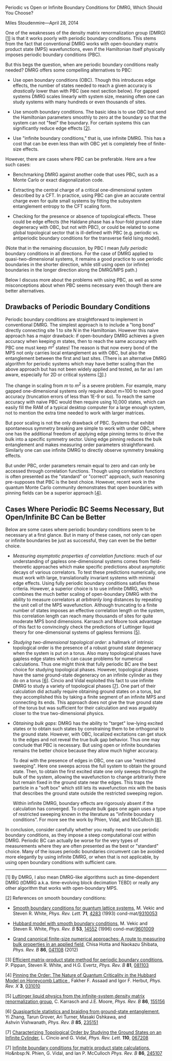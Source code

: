 <span class='article_title'>Periodic vs Open or Infinite Boundary Conditions for DMRG, Which Should You Choose?</span>

<span class='article_sig'>Miles Stoudenmire&mdash;April 28, 2014</span>

One of the weaknesses of the density matrix renormalization group (DMRG) [<a href="#dmrg">1</a>] is that it works
poorly with periodic boundary conditions. This stems from the fact
that conventional DMRG works with open-boundary matrix product state (MPS)
wavefunctions, even if the Hamiltonian itself physically imposes periodic boundary conditions (PBC).

But this begs the question, when are periodic boundary conditions really needed? DMRG offers
some compelling alternatives to PBC:

* Use open boundary conditions (OBC). Though this introduces edge effects, the number of states needed
  to reach a given accuracy is <i>drastically</i> lower than with PBC (see next section below). For gapped systems DMRG
  scales linearly with system size, meaning often one can study systems with many hundreds or even
  thousands of sites.

* Use smooth boundary conditions. The basic idea is to use OBC but 
  send the Hamiltonian parameters smoothly to zero at the boundary so that the system can not "feel"
  the boundary. For certain systems this can significantly reduce edge effects [<a href="#sbc">2</a>].

* Use "infinite boundary conditions," that is, use infinite DMRG. This has a cost that can 
  be even less than with OBC yet is completely free of finite-size effects.

However, there are cases where PBC can be preferable. Here are a few such cases:

* Benchmarking DMRG against another code that uses PBC, such as a Monte Carlo or exact diagonalization code.

* Extracting the central charge of a critical one-dimensional system described by a CFT. In practice, using
  PBC can give an accurate central charge even for quite small systems by fitting the subsystem entanglement
  entropy to the CFT scaling form.

* Checking for the presence or absence of topological effects. These could be edge effects (the Haldane
  phase has a four-fold ground state degeneracy with OBC, but not with PBC), or could be related to some
  global topological sector that is ill-defined with PBC (e.g. periodic vs. antiperiodic boundary conditions
  for the transverse field Ising model).

(Note that in the remaining discussion, by PBC I mean  *fully periodic* boundary conditions in all directions.
For the case of DMRG applied to quasi-two-dimensional systems, it remains a good practice to use
periodic boundaries in the shorter direction, while still using open (or infinite) boundaries
in the longer direction along the DMRG/MPS path.)

Below I discuss more about the problems with using PBC, as well as some misconceptions about when PBC seems
necessary even though there are better alternatives.

## Drawbacks of Periodic Boundary Conditions

Periodic boundary conditions are straightforward to implement in conventional DMRG. The simplest approach is 
to include a "long bond" directly connecting site 1 to site N in the Hamiltonian. However this 
naive approach has a major drawback: if open-boundary DMRG achieves a given accuracy when keeping _m_ states,
then to reach the same accuracy with PBC one must keep _m<sup>2</sup>_ states! The reason is that now every
bond of the MPS not only carries local entanglement as with OBC, but also the entanglement between the first
and last sites. (There is an alternative DMRG algorithm for periodic systems which may have better scaling than
the above approach but has not been widely applied and tested, as far as I am aware, especially for
 2D or critical systems [<a href="#pippan">3</a>].)

The change in scaling from  _m_ to _m<sup>2</sup>_  is a severe problem.
For example, many gapped one-dimensional systems only require about m=100 to reach good accuracy
(truncation errors of less than 1E-9 or so). To reach the same accuracy with naive PBC would then
require using 10,000 states, which can easily fill the RAM of a typical desktop computer for a large enough
system, not to mention the extra time needed to work with larger matrices.

But poor scaling is not the only drawback of PBC. Systems that exhibit spontaneous symmetry breaking 
are simple to work with under OBC, where one has the additional freedom of applying edge pinning terms 
to drive the bulk into a specific symmetry sector. Using edge pinning reduces the bulk entanglement and makes measuring 
order parameters straightforward. Similarly one can use infinite DMRG to directly observe symmetry breaking effects.

But under PBC, order parameters remain equal to zero and can only be accessed through correlation functions.
Though using correlation functions is often presented as the "standard" or "correct" approach, such reasoning pre-supposes that PBC is
the best choice. However, recent work in the quantum Monte Carlo community demonstrates 
that open boundaries with pinning fields can be a superior approach [<a href="#pinning">4</a>].


## Cases Where Periodic BC Seems Necessary, But Open/Infinite BC Can be Better

Below are some cases where periodic boundary conditions seem to be necessary at a first glance. 
But in many of these cases, not only can open or infinite boundaries be just as successful, they 
can even be the better choice.

* _Measuring asymptotic properties of correlation functions_: much of our understanding
of gapless one-dimensional systems comes from field-theoretic approaches which make specific predictions
about asymptotic decays of various correlators. To test these predictions numerically, one must 
work with large, translationally invariant systems with minimal edge effects.
Using fully periodic boundary conditions satisfies these criteria.
However, a superior choice is to use
infinite DMRG, which combines the much better scaling of open-boundary DMRG with the ability to 
measure correlators at _arbitrarily long_ distances by repeating the unit cell of the MPS wavefunction.
Although truncating to a finite number of states imposes an effective correlation length on the system,
this correlation length can reach many thousands of sites for quite moderate MPS bond dimensions.
Karrasch and Moore took advantage of this fact to convincingly check the predictions of Luttinger liquid
theory for one-dimensional systems of gapless fermions [<a href="#karrasch">5</a>].

* _Studying two-dimensional topological order_: a hallmark of intrinsic topological order is the presence
of a robust ground state degeneracy when the system is put on a torus. Also many topological phases 
have gapless edge states which can cause problems for numerical calculations. Thus one might think that
fully periodic BC are the best choice for studying topological phases. However, 
topological phases have the same ground-state degeneracy on an infinite cylinder
as they do on a torus [<a href="#zhang">6</a>]. Cincio and Vidal exploited this fact to use infinite DMRG
to study a variety of topological phases [<a href="#cincio">7</a>]. One part of their calculation did actually require
obtaining ground states on a torus, but they accomplished this by taking a finite segment of an infinite MPS 
and connecting its ends. This approach does not give the true ground state of the torus but was sufficient 
for their calculation and was arguably closer to the true two-dimensional physics.

* _Obtaining bulk gaps_: DMRG has the ability to "target" low-lying excited states or to obtain such
states by constraining them to be orthogonal to the ground state. However, with OBC, localized excitations 
can get stuck to the edges and not reveal the true bulk gap behavior. Thus one may conclude that PBC is 
necessary. But using open or infinite boundaries remains the better choice because they allow much higher accuracy.

  To deal with the presence of edges in OBC, one can use "restricted sweeping". Here one sweeps across the 
full system to obtain the ground state. Then, to obtain the first excited state one only sweeps through the
bulk of the system, allowing the wavefunction to change arbitrarily there but remain fixed in the ground state
near the edges. This traps the particle in a "soft box" which still lets its wavefunction mix with the basis that
describes the ground state outside the restricted sweeping region.

  Within infinite DMRG, boundary effects are rigorously absent if the calculation has converged. To compute bulk 
gaps one again uses a type of restricted sweeping known in the literature as "infinite boundary conditions". For
more see the work by Phien, Vidal, and McCulloch [<a href="#phien">8</a>].


In conclusion, consider carefully whether you really need to use periodic boundary conditions, as they impose
a steep computational cost within DMRG. Periodic BC can actually be worse for the very types of measurements where they are 
often presented as the best or "standard" choice. Many of the issues periodic boundaries circumvent
can be avoided more elegantly by using infinite DMRG, or when that is not applicable, by using open boundary
conditions with sufficient care.

<hr/>

<a name="dmrg"></a>[1] By DMRG, I also mean DMRG-like algorithms such as time-dependent DMRG (tDMRG a.k.a. time-evolving 
block decimation TEBD) or really any other algorithm that works with open-boundary MPS.

<a name="sbc"></a>[2] References on smooth boundary conditions:

* [Smooth boundary conditions for quantum lattice systems](http://dx.doi.org/10.1103/PhysRevLett.71.4283), M.&nbsp;Vekic and Steven&nbsp;R.&nbsp;White, <i>Phys. Rev. Lett.</i> <b>71</b>, [4283](http://dx.doi.org/10.1103/PhysRevLett.71.4283) (1993) cond-mat/[9310053](http://arxiv.org/abs/cond-mat/9310053)

* [Hubbard model with smooth boundary conditions](http://dx.doi.org/10.1103/PhysRevB.53.14552), M.&nbsp;Vekic and Steven&nbsp;R.&nbsp;White, <i>Phys. Rev. B</i> <b>53</b>, [14552](http://dx.doi.org/10.1103/PhysRevB.53.14552) (1996) cond-mat/[9601009](http://arxiv.org/abs/cond-mat/9601009)

* [Grand canonical finite-size numerical approaches: A route to measuring bulk properties in an applied field](http://link.aps.org/doi/10.1103/PhysRevB.86.041108), Chisa&nbsp;Hotta and Naokazu&nbsp;Shibata, <i>Phys. Rev. B</i> <b>86</b>, [041108](http://link.aps.org/doi/10.1103/PhysRevB.86.041108) (2012) 

<a name="pippan"></a>\[3\] [Efficient matrix-product state method for periodic boundary conditions](http://link.aps.org/doi/10.1103/PhysRevB.81.081103), P.&nbsp;Pippan, Steven&nbsp;R.&nbsp;White, and H.G.&nbsp;Evertz, <i>Phys. Rev. B</i> <b>81</b>, [081103](http://link.aps.org/doi/10.1103/PhysRevB.81.081103)

<a name="pinning"></a>\[4\] [Pinning the Order: The Nature of Quantum Criticality in the Hubbard Model on Honeycomb Lattice
](http://dx.doi.org/10.1103/PhysRevX.3.031010), Fakher&nbsp;F.&nbsp;Assaad and Igor&nbsp;F.&nbsp;Herbut, <i>Phys. Rev. X</i> <b>3</b>, [031010](http://dx.doi.org/10.1103/PhysRevX.3.031010)

<a name="karrasch"></a>\[5\] [Luttinger liquid physics from the infinite-system density matrix renormalization group](http://dx.doi.org/10.1103/PhysRevB.86.155156), C.&nbsp;Karrasch and J.E.&nbsp;Moore, <i>Phys. Rev. B</i> <b>86</b>, [155156](http://dx.doi.org/10.1103/PhysRevB.86.155156)

<a name="zhang"></a>\[6\] [Quasiparticle statistics and braiding from ground-state entanglement](http://dx.doi.org/10.1103/PhysRevB.85.235151), Yi&nbsp;Zhang, Tarun&nbsp;Grover, Ari&nbsp;Turner, Masaki&nbsp;Oshkawa, and Ashvin&nbsp;Vishwanath, <i>Phys. Rev. B</i> <b>85</b>, [235151](http://dx.doi.org/10.1103/PhysRevB.85.235151)

<a name="cincio"></a>\[7\] [Characterizing Topological Order by Studying the Ground States on an Infinite Cylinder](http://link.aps.org/doi/10.1103/PhysRevLett.110.067208), L.&nbsp;Cincio and G.&nbsp;Vidal, <i>Phys. Rev. Lett.</i> <b>110</b>, [067208](http://link.aps.org/doi/10.1103/PhysRevLett.110.067208)

<a name="phien"></a>\[7\] [Infinite boundary conditions for matrix product state calculations](http://link.aps.org/doi/10.1103/PhysRevB.86.245107), Ho&nbsp:N.&nbsp;Phien, G.&nbsp;Vidal, and Ian&nbsp;P.&nbsp;McCulloch <i>Phys. Rev. B</i> <b>86</b>, [245107](http://link.aps.org/doi/10.1103/PhysRevB.86.245107)

